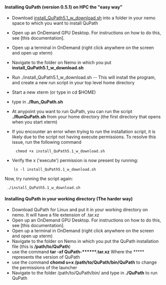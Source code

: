 #### Installing QuPath (version 0.5.1) on HPC the "easy way"
* Download [install_QuPath5.1_w_download.sh](https://github.com/FrancisCrickInstitute/CALM/blob/master/QuPath/install_QuPath5.1_w_download.sh) into a folder in your nemo space to which you want to install QuPath
* Open up an OnDemand GPU Desktop. For instructions on how to do this, see [this documentation].
* Open up a terminal in OnDemand (right click anywhere on the screen and open up xterm)
* Navigate to the folder on Nemo in which you put **install_QuPath5.1_w_download.sh**
* Run ./install_QuPath5.1_w_download.sh   -- This will install the program, and create a new run script in your top level home directory
* Start a new xterm (or type in cd $HOME)
* type in **./Run_QuPath.sh**

* At anypoint you want to run QuPath, you can run the script **./RunQuPath.sh** from your home directory (the first directory that opens when you start xterm)

* If you encounter an error when trying to run the installation script, it is likely due to the script not having execute permissions. To resolve this issue, run the following command
```
     chmod +x install_QuPath5.1_w_download.sh
```
* Verify the x ('execute') permission is now present by running:
```
    ls -l install_QuPath5.1_w_download.sh
```
Now, try running the script again:

     ./install_QuPath5.1_w_download.sh


#### Installing QuPath in your working directory (The harder way)
* Download QuPath for Linux and put it in your working directory on nemo. It will have a file extension of .tar.xz
* Open up an OnDemand GPU Desktop. For instructions on how to do this, see [this documentation].
* Open up a terminal in OnDemand (right click anywhere on the screen and open up xterm)
* Navigate to the folder on Nemo in which you put the QuPath installation file (this is __/path/to/QuPath__)
* use the command __tar -xf QuPath-******.tar.xz__ Where the ***** represents the version of QuPath
* use the command __chomd u+x /path/to/QuPath/bin/QuPath__ to change the permissions of the launcher
* Navigate to the folder /path/to/QuPath/bin/ and type in __./QuPath__ to run QuPath
